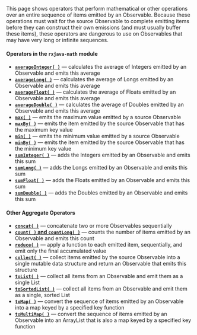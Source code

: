 This page shows operators that perform mathematical or other operations over an entire sequence of items emitted by an Observable. Because these operations must wait for the source Observable to complete emitting items before they can construct their own emissions (and must usually buffer these items), these operators are dangerous to use on Observables that may have very long or infinite sequences.

#### Operators in the `rxjava-math` module
* [**`averageInteger( )`**](http://reactivex.io/documentation/operators/average.html) — calculates the average of Integers emitted by an Observable and emits this average
* [**`averageLong( )`**](http://reactivex.io/documentation/operators/average.html) — calculates the average of Longs emitted by an Observable and emits this average
* [**`averageFloat( )`**](http://reactivex.io/documentation/operators/average.html) — calculates the average of Floats emitted by an Observable and emits this average
* [**`averageDouble( )`**](http://reactivex.io/documentation/operators/average.html) — calculates the average of Doubles emitted by an Observable and emits this average
* [**`max( )`**](http://reactivex.io/documentation/operators/max.html) — emits the maximum value emitted by a source Observable
* [**`maxBy( )`**](http://reactivex.io/documentation/operators/max.html) — emits the item emitted by the source Observable that has the maximum key value
* [**`min( )`**](http://reactivex.io/documentation/operators/min.html) — emits the minimum value emitted by a source Observable
* [**`minBy( )`**](http://reactivex.io/documentation/operators/min.html) — emits the item emitted by the source Observable that has the minimum key value
* [**`sumInteger( )`**](http://reactivex.io/documentation/operators/sum.html) — adds the Integers emitted by an Observable and emits this sum
* [**`sumLong( )`**](http://reactivex.io/documentation/operators/sum.html) — adds the Longs emitted by an Observable and emits this sum
* [**`sumFloat( )`**](http://reactivex.io/documentation/operators/sum.html) — adds the Floats emitted by an Observable and emits this sum
* [**`sumDouble( )`**](http://reactivex.io/documentation/operators/sum.html) — adds the Doubles emitted by an Observable and emits this sum

#### Other Aggregate Operators
* [**`concat( )`**](http://reactivex.io/documentation/operators/concat.html) — concatenate two or more Observables sequentially
* [**`count( )` and `countLong( )`**](http://reactivex.io/documentation/operators/count.html) — counts the number of items emitted by an Observable and emits this count
* [**`reduce( )`**](http://reactivex.io/documentation/operators/reduce.html) — apply a function to each emitted item, sequentially, and emit only the final accumulated value
* [**`collect( )`**](http://reactivex.io/documentation/operators/reduce.html) — collect items emitted by the source Observable into a single mutable data structure and return an Observable that emits this structure
* [**`toList( )`**](http://reactivex.io/documentation/operators/to.html) — collect all items from an Observable and emit them as a single List
* [**`toSortedList( )`**](http://reactivex.io/documentation/operators/to.html) — collect all items from an Observable and emit them as a single, sorted List
* [**`toMap( )`**](http://reactivex.io/documentation/operators/to.html) — convert the sequence of items emitted by an Observable into a map keyed by a specified key function
* [**`toMultiMap( )`**](http://reactivex.io/documentation/operators/to.html) — convert the sequence of items emitted by an Observable into an ArrayList that is also a map keyed by a specified key function